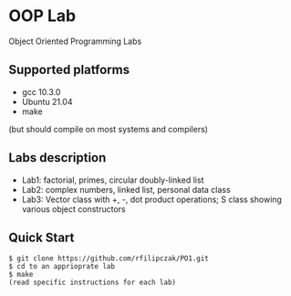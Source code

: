 # OOP Lab

Object Oriented Programming Labs

## Supported platforms

* gcc 10.3.0
* Ubuntu 21.04
* make

(but should compile on most systems and compilers)

## Labs description

* Lab1: factorial, primes, circular doubly-linked list
* Lab2: complex numbers, linked list, personal data class
* Lab3: Vector class with +, -, dot product operations; S class showing various object constructors

## Quick Start
```console
$ git clone https://github.com/rfilipczak/PO1.git
$ cd to an apprioprate lab
$ make
(read specific instructions for each lab)
```

